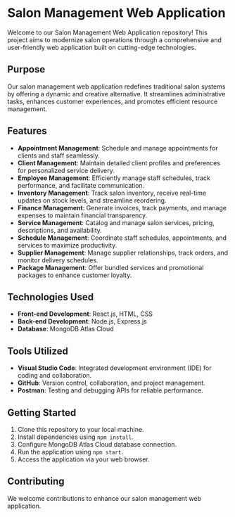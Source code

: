 # Salon Management Web Application

Welcome to our Salon Management Web Application repository! This project aims to modernize salon operations through a comprehensive and user-friendly web application built on cutting-edge technologies.

## Purpose

Our salon management web application redefines traditional salon systems by offering a dynamic and creative alternative. It streamlines administrative tasks, enhances customer experiences, and promotes efficient resource management.

## Features

- **Appointment Management**: Schedule and manage appointments for clients and staff seamlessly.
- **Client Management**: Maintain detailed client profiles and preferences for personalized service delivery.
- **Employee Management**: Efficiently manage staff schedules, track performance, and facilitate communication.
- **Inventory Management**: Track salon inventory, receive real-time updates on stock levels, and streamline reordering.
- **Finance Management**: Generate invoices, track payments, and manage expenses to maintain financial transparency.
- **Service Management**: Catalog and manage salon services, pricing, descriptions, and availability.
- **Schedule Management**: Coordinate staff schedules, appointments, and services to maximize productivity.
- **Supplier Management**: Manage supplier relationships, track orders, and monitor delivery schedules.
- **Package Management**: Offer bundled services and promotional packages to enhance customer loyalty.

## Technologies Used

- **Front-end Development**: React.js, HTML, CSS
- **Back-end Development**: Node.js, Express.js
- **Database**: MongoDB Atlas Cloud

## Tools Utilized

- **Visual Studio Code**: Integrated development environment (IDE) for coding and collaboration.
- **GitHub**: Version control, collaboration, and project management.
- **Postman**: Testing and debugging APIs for reliable performance.

## Getting Started

1. Clone this repository to your local machine.
2. Install dependencies using `npm install`.
3. Configure MongoDB Atlas Cloud database connection.
4. Run the application using `npm start`.
5. Access the application via your web browser.

## Contributing

We welcome contributions to enhance our salon management web application. 


